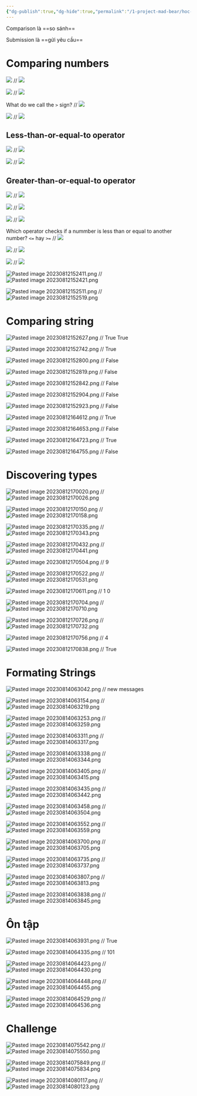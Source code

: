 ```yaml
---
{"dg-publish":true,"dg-hide":true,"permalink":"/1-project-mad-bear/hoc-python/types-and-comparisons/","hide":true,"dgPassFrontmatter":true}
---
```


Comparison là ==so sánh==
<!--SR:!2023-09-11,18,254-->

Submission là ==gửi yêu cầu==
<!--SR:!2023-08-28,4,234-->

# Comparing numbers
![](https://i.imgur.com/GmyAiIY.png)
//
![](https://i.imgur.com/GOeWNAA.png)
<!--SR:!2023-08-27,10,256-->

![](https://i.imgur.com/ZL80c1m.png)
//
![](https://i.imgur.com/UnMbb7U.png)
<!--SR:!2023-08-29,12,256-->

What do we call the `>` sign?
//
![](https://i.imgur.com/KfVyg2D.png)
<!--SR:!2023-08-30,13,270-->

![](https://i.imgur.com/TLv7VGz.png)
//
![](https://i.imgur.com/AXbVWuj.png)
<!--SR:!2023-08-30,13,270-->

## Less-than-or-equal-to operator
![](https://i.imgur.com/jRsJfZp.png)
//
![](https://i.imgur.com/bTq5jVr.png)
<!--SR:!2023-08-29,12,256-->

![](https://i.imgur.com/t9bSXvK.png)
//
![](https://i.imgur.com/36SDvcV.png)
<!--SR:!2023-08-29,12,256-->

## Greater-than-or-equal-to operator

![](https://i.imgur.com/rcGCoEI.png)
//
![](https://i.imgur.com/iHwE0N4.png)
<!--SR:!2023-08-31,14,270-->

![](https://i.imgur.com/wmb8LTJ.png)
//
![](https://i.imgur.com/syojr55.png)
<!--SR:!2023-08-29,12,256-->

![](https://i.imgur.com/CzTSjKB.png)
//
![](https://i.imgur.com/d4Dun6x.png)
<!--SR:!2023-08-28,11,256-->

Which operator checks if a nummber is less than or equal to another number?
`<=` hay `>=`
//
![](https://i.imgur.com/Nma2OIl.png)
<!--SR:!2023-08-26,9,256-->

![](https://i.imgur.com/OWtr6AK.png)
//
![](https://i.imgur.com/itEHlFE.png)
<!--SR:!2023-08-29,12,256-->

![](https://i.imgur.com/tINI6YF.png)
//
![](https://i.imgur.com/d52fGFE.png)
<!--SR:!2023-08-29,12,256-->

![Pasted image 20230812152411.png](/img/user/3.%20RESOURCE/attachments/Pasted%20image%2020230812152411.png)
//
![Pasted image 20230812152421.png](/img/user/3.%20RESOURCE/attachments/Pasted%20image%2020230812152421.png)
<!--SR:!2023-08-27,10,256-->

![Pasted image 20230812152511.png](/img/user/3.%20RESOURCE/attachments/Pasted%20image%2020230812152511.png)
//
![Pasted image 20230812152519.png](/img/user/3.%20RESOURCE/attachments/Pasted%20image%2020230812152519.png)
<!--SR:!2023-08-28,11,256-->

# Comparing string
![Pasted image 20230812152627.png](/img/user/3.%20RESOURCE/attachments/Pasted%20image%2020230812152627.png)
//
True
True
<!--SR:!2023-08-25,8,256-->

![Pasted image 20230812152742.png](/img/user/3.%20RESOURCE/attachments/Pasted%20image%2020230812152742.png)
//
True
<!--SR:!2023-08-28,11,256-->

![Pasted image 20230812152800.png](/img/user/3.%20RESOURCE/attachments/Pasted%20image%2020230812152800.png)
//
False
<!--SR:!2023-08-29,12,256-->

![Pasted image 20230812152819.png](/img/user/3.%20RESOURCE/attachments/Pasted%20image%2020230812152819.png)
//
False
<!--SR:!2023-08-28,11,256-->

![Pasted image 20230812152842.png](/img/user/3.%20RESOURCE/attachments/Pasted%20image%2020230812152842.png)
//
False
<!--SR:!2023-08-28,11,256-->

![Pasted image 20230812152904.png](/img/user/3.%20RESOURCE/attachments/Pasted%20image%2020230812152904.png)
//
False
<!--SR:!2023-08-26,9,256-->

![Pasted image 20230812152923.png](/img/user/3.%20RESOURCE/attachments/Pasted%20image%2020230812152923.png)
//
False
<!--SR:!2023-08-28,11,256-->

![Pasted image 20230812164612.png](/img/user/3.%20RESOURCE/attachments/Pasted%20image%2020230812164612.png)
//
True
<!--SR:!2023-08-29,12,253-->

![Pasted image 20230812164653.png](/img/user/3.%20RESOURCE/attachments/Pasted%20image%2020230812164653.png)
//
False
<!--SR:!2023-08-27,10,253-->

![Pasted image 20230812164723.png](/img/user/3.%20RESOURCE/attachments/Pasted%20image%2020230812164723.png)
//
True
<!--SR:!2023-08-29,12,253-->

![Pasted image 20230812164755.png](/img/user/3.%20RESOURCE/attachments/Pasted%20image%2020230812164755.png)
//
False
<!--SR:!2023-08-28,11,253-->

# Discovering types

![Pasted image 20230812170020.png](/img/user/3.%20RESOURCE/attachments/Pasted%20image%2020230812170020.png)
//
![Pasted image 20230812170026.png](/img/user/3.%20RESOURCE/attachments/Pasted%20image%2020230812170026.png)
<!--SR:!2023-09-03,12,230-->

![Pasted image 20230812170150.png](/img/user/3.%20RESOURCE/attachments/Pasted%20image%2020230812170150.png)
//
![Pasted image 20230812170158.png](/img/user/3.%20RESOURCE/attachments/Pasted%20image%2020230812170158.png)
<!--SR:!2023-08-28,11,250-->

![Pasted image 20230812170335.png](/img/user/3.%20RESOURCE/attachments/Pasted%20image%2020230812170335.png)
//
![Pasted image 20230812170343.png](/img/user/3.%20RESOURCE/attachments/Pasted%20image%2020230812170343.png)
<!--SR:!2023-08-28,11,250-->

![Pasted image 20230812170432.png](/img/user/3.%20RESOURCE/attachments/Pasted%20image%2020230812170432.png)
//
![Pasted image 20230812170441.png](/img/user/3.%20RESOURCE/attachments/Pasted%20image%2020230812170441.png)
<!--SR:!2023-08-28,11,250-->


![Pasted image 20230812170504.png](/img/user/3.%20RESOURCE/attachments/Pasted%20image%2020230812170504.png)
//
9
<!--SR:!2023-08-26,9,250-->

![Pasted image 20230812170522.png](/img/user/3.%20RESOURCE/attachments/Pasted%20image%2020230812170522.png)
//
![Pasted image 20230812170531.png](/img/user/3.%20RESOURCE/attachments/Pasted%20image%2020230812170531.png)
<!--SR:!2023-08-27,10,250-->

![Pasted image 20230812170611.png](/img/user/3.%20RESOURCE/attachments/Pasted%20image%2020230812170611.png)
//
1
0
<!--SR:!2023-08-26,9,250-->

![Pasted image 20230812170704.png](/img/user/3.%20RESOURCE/attachments/Pasted%20image%2020230812170704.png)
//
![Pasted image 20230812170710.png](/img/user/3.%20RESOURCE/attachments/Pasted%20image%2020230812170710.png)
<!--SR:!2023-08-27,10,250-->

![Pasted image 20230812170726.png](/img/user/3.%20RESOURCE/attachments/Pasted%20image%2020230812170726.png)
//
![Pasted image 20230812170732.png](/img/user/3.%20RESOURCE/attachments/Pasted%20image%2020230812170732.png)
<!--SR:!2023-08-27,10,250-->

![Pasted image 20230812170756.png](/img/user/3.%20RESOURCE/attachments/Pasted%20image%2020230812170756.png)
//
4
<!--SR:!2023-08-26,9,250-->

![Pasted image 20230812170838.png](/img/user/3.%20RESOURCE/attachments/Pasted%20image%2020230812170838.png)
//
True
<!--SR:!2023-08-29,12,250-->

# Formating Strings

![Pasted image 20230814063042.png](/img/user/3.%20RESOURCE/attachments/Pasted%20image%2020230814063042.png)
//
new messages
<!--SR:!2023-08-25,8,254-->

![Pasted image 20230814063154.png](/img/user/3.%20RESOURCE/attachments/Pasted%20image%2020230814063154.png)
//
![Pasted image 20230814063219.png](/img/user/3.%20RESOURCE/attachments/Pasted%20image%2020230814063219.png)
<!--SR:!2023-09-09,17,254-->

![Pasted image 20230814063253.png](/img/user/3.%20RESOURCE/attachments/Pasted%20image%2020230814063253.png)
//
![Pasted image 20230814063259.png](/img/user/3.%20RESOURCE/attachments/Pasted%20image%2020230814063259.png)
<!--SR:!2023-08-26,9,254-->

![Pasted image 20230814063311.png](/img/user/3.%20RESOURCE/attachments/Pasted%20image%2020230814063311.png)
//
![Pasted image 20230814063317.png](/img/user/3.%20RESOURCE/attachments/Pasted%20image%2020230814063317.png)
<!--SR:!2023-08-25,8,254-->

![Pasted image 20230814063338.png](/img/user/3.%20RESOURCE/attachments/Pasted%20image%2020230814063338.png)
//
![Pasted image 20230814063344.png](/img/user/3.%20RESOURCE/attachments/Pasted%20image%2020230814063344.png)
<!--SR:!2023-09-08,16,254-->

![Pasted image 20230814063405.png](/img/user/3.%20RESOURCE/attachments/Pasted%20image%2020230814063405.png)
//
![Pasted image 20230814063415.png](/img/user/3.%20RESOURCE/attachments/Pasted%20image%2020230814063415.png)
<!--SR:!2023-08-26,9,254-->

![Pasted image 20230814063435.png](/img/user/3.%20RESOURCE/attachments/Pasted%20image%2020230814063435.png)
//
![Pasted image 20230814063442.png](/img/user/3.%20RESOURCE/attachments/Pasted%20image%2020230814063442.png)
<!--SR:!2023-09-09,17,254-->

![Pasted image 20230814063458.png](/img/user/3.%20RESOURCE/attachments/Pasted%20image%2020230814063458.png)
//
![Pasted image 20230814063504.png](/img/user/3.%20RESOURCE/attachments/Pasted%20image%2020230814063504.png)
<!--SR:!2023-08-24,7,254-->

![Pasted image 20230814063552.png](/img/user/3.%20RESOURCE/attachments/Pasted%20image%2020230814063552.png)
//
![Pasted image 20230814063559.png](/img/user/3.%20RESOURCE/attachments/Pasted%20image%2020230814063559.png)
<!--SR:!2023-08-25,8,254-->

![Pasted image 20230814063700.png](/img/user/3.%20RESOURCE/attachments/Pasted%20image%2020230814063700.png)
//
![Pasted image 20230814063705.png](/img/user/3.%20RESOURCE/attachments/Pasted%20image%2020230814063705.png)
<!--SR:!2023-08-25,8,254-->

![Pasted image 20230814063735.png](/img/user/3.%20RESOURCE/attachments/Pasted%20image%2020230814063735.png)
//
![Pasted image 20230814063737.png](/img/user/3.%20RESOURCE/attachments/Pasted%20image%2020230814063737.png)
<!--SR:!2023-08-27,10,254-->

![Pasted image 20230814063807.png](/img/user/3.%20RESOURCE/attachments/Pasted%20image%2020230814063807.png)
//
![Pasted image 20230814063813.png](/img/user/3.%20RESOURCE/attachments/Pasted%20image%2020230814063813.png)
<!--SR:!2023-08-24,7,254-->

![Pasted image 20230814063838.png](/img/user/3.%20RESOURCE/attachments/Pasted%20image%2020230814063838.png)
//
![Pasted image 20230814063845.png](/img/user/3.%20RESOURCE/attachments/Pasted%20image%2020230814063845.png)
<!--SR:!2023-08-26,9,254-->

# Ôn tập

![Pasted image 20230814063931.png](/img/user/3.%20RESOURCE/attachments/Pasted%20image%2020230814063931.png)
//
True
<!--SR:!2023-09-07,15,254-->

![Pasted image 20230814064335.png](/img/user/3.%20RESOURCE/attachments/Pasted%20image%2020230814064335.png)
//
101
<!--SR:!2023-08-24,7,254-->

![Pasted image 20230814064423.png](/img/user/3.%20RESOURCE/attachments/Pasted%20image%2020230814064423.png)
//
![Pasted image 20230814064430.png](/img/user/3.%20RESOURCE/attachments/Pasted%20image%2020230814064430.png)
<!--SR:!2023-08-24,7,254-->

![Pasted image 20230814064448.png](/img/user/3.%20RESOURCE/attachments/Pasted%20image%2020230814064448.png)
//
![Pasted image 20230814064455.png](/img/user/3.%20RESOURCE/attachments/Pasted%20image%2020230814064455.png)
<!--SR:!2023-08-25,8,254-->

![Pasted image 20230814064529.png](/img/user/3.%20RESOURCE/attachments/Pasted%20image%2020230814064529.png)
//
![Pasted image 20230814064536.png](/img/user/3.%20RESOURCE/attachments/Pasted%20image%2020230814064536.png)
<!--SR:!2023-09-05,13,254-->

# Challenge


![Pasted image 20230814075542.png](/img/user/3.%20RESOURCE/attachments/Pasted%20image%2020230814075542.png)
//
![Pasted image 20230814075550.png](/img/user/3.%20RESOURCE/attachments/Pasted%20image%2020230814075550.png)
<!--SR:!2023-08-26,9,254-->

![Pasted image 20230814075849.png](/img/user/3.%20RESOURCE/attachments/Pasted%20image%2020230814075849.png)
//
![Pasted image 20230814075834.png](/img/user/3.%20RESOURCE/attachments/Pasted%20image%2020230814075834.png)
<!--SR:!2023-08-24,7,254-->

![Pasted image 20230814080117.png](/img/user/3.%20RESOURCE/attachments/Pasted%20image%2020230814080117.png)
//
![Pasted image 20230814080123.png](/img/user/3.%20RESOURCE/attachments/Pasted%20image%2020230814080123.png)
<!--SR:!2023-09-09,17,254-->